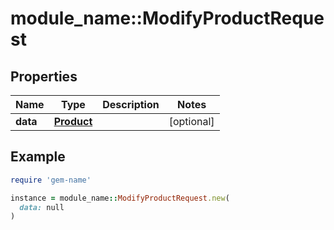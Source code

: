 # module_name::ModifyProductRequest

## Properties

| Name | Type | Description | Notes |
| ---- | ---- | ----------- | ----- |
| **data** | [**Product**](Product.md) |  | [optional] |

## Example

```ruby
require 'gem-name'

instance = module_name::ModifyProductRequest.new(
  data: null
)
```

